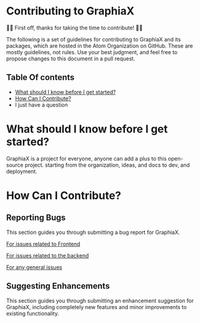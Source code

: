 
# Contributing to GraphiaX

🎉😎 First off, thanks for taking the time to contribute! 🎉😎

The following is a set of guidelines for contributing to GraphiaX and its packages, which are hosted in the Atom Organization on GitHub. These are mostly guidelines, not rules. Use your best judgment, and feel free to propose changes to this document in a pull request.

## Table Of contents


* [What should I know before I get started?](#what_i_should_know)
* [How Can I Contribute?](#how_can_i_contribute)
* I just have a question

<a name="what_i_should_know"/>

# What should I know before I get started?
GraphiaX is a project for everyone, anyone can add a plus to this open-source project. starting from the organization, ideas, and docs to dev, and deployment.

<a name="how_can_i_contribute"/>

# How Can I Contribute?

## Reporting Bugs

This section guides you through submitting a bug report for GraphiaX.

[For issues related to Frontend](https://github.com/GraphiaX/GraphiaX-Frontend/issues)

[For issues related to the backend](https://github.com/GraphiaX/GraphiaX-Server/issues)

[For any general issues](https://github.com/GraphiaX/GraphiaX/issues)

## Suggesting Enhancements

This section guides you through submitting an enhancement suggestion for GraphiaX, including completely new features and minor improvements to existing functionality. 
